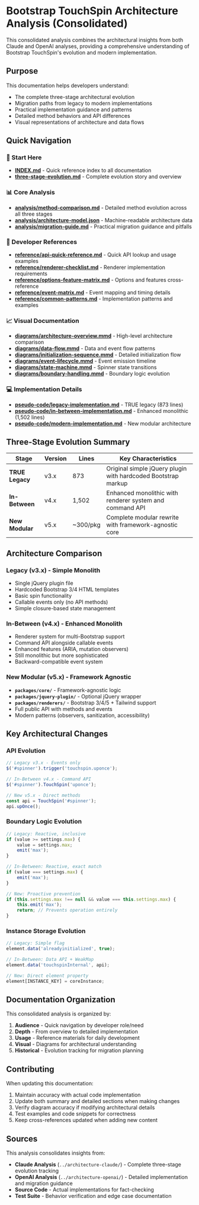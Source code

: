 # Bootstrap TouchSpin Architecture Analysis (Consolidated)

This consolidated analysis combines the architectural insights from both Claude and OpenAI analyses, providing a comprehensive understanding of Bootstrap TouchSpin's evolution and modern implementation.

## Purpose

This documentation helps developers understand:
- The complete three-stage architectural evolution 
- Migration paths from legacy to modern implementations
- Practical implementation guidance and patterns
- Detailed method behaviors and API differences
- Visual representations of architecture and data flows

## Quick Navigation

### 🎯 Start Here
- **[INDEX.md](INDEX.md)** - Quick reference index to all documentation
- **[three-stage-evolution.md](three-stage-evolution.md)** - Complete evolution story and overview

### 📊 Core Analysis
- **[analysis/method-comparison.md](analysis/method-comparison.md)** - Detailed method evolution across all three stages
- **[analysis/architecture-model.json](analysis/architecture-model.json)** - Machine-readable architecture data
- **[analysis/migration-guide.md](analysis/migration-guide.md)** - Practical migration guidance and pitfalls

### 🔧 Developer References
- **[reference/api-quick-reference.md](reference/api-quick-reference.md)** - Quick API lookup and usage examples
- **[reference/renderer-checklist.md](reference/renderer-checklist.md)** - Renderer implementation requirements
- **[reference/options-feature-matrix.md](reference/options-feature-matrix.md)** - Options and features cross-reference
- **[reference/event-matrix.md](reference/event-matrix.md)** - Event mapping and timing details
- **[reference/common-patterns.md](reference/common-patterns.md)** - Implementation patterns and examples

### 📈 Visual Documentation
- **[diagrams/architecture-overview.mmd](diagrams/architecture-overview.mmd)** - High-level architecture comparison
- **[diagrams/data-flow.mmd](diagrams/data-flow.mmd)** - Data and event flow patterns
- **[diagrams/initialization-sequence.mmd](diagrams/initialization-sequence.mmd)** - Detailed initialization flow
- **[diagrams/event-lifecycle.mmd](diagrams/event-lifecycle.mmd)** - Event emission timeline
- **[diagrams/state-machine.mmd](diagrams/state-machine.mmd)** - Spinner state transitions
- **[diagrams/boundary-handling.mmd](diagrams/boundary-handling.mmd)** - Boundary logic evolution

### 💻 Implementation Details
- **[pseudo-code/legacy-implementation.md](pseudo-code/legacy-implementation.md)** - TRUE legacy (873 lines)
- **[pseudo-code/in-between-implementation.md](pseudo-code/in-between-implementation.md)** - Enhanced monolithic (1,502 lines)
- **[pseudo-code/modern-implementation.md](pseudo-code/modern-implementation.md)** - New modular architecture

## Three-Stage Evolution Summary

| Stage | Version | Lines | Key Characteristics |
|-------|---------|-------|-------------------|
| **TRUE Legacy** | v3.x | 873 | Original simple jQuery plugin with hardcoded Bootstrap markup |
| **In-Between** | v4.x | 1,502 | Enhanced monolithic with renderer system and command API |
| **New Modular** | v5.x | ~300/pkg | Complete modular rewrite with framework-agnostic core |

## Architecture Comparison

### Legacy (v3.x) - Simple Monolith
- Single jQuery plugin file
- Hardcoded Bootstrap 3/4 HTML templates
- Basic spin functionality
- Callable events only (no API methods)
- Simple closure-based state management

### In-Between (v4.x) - Enhanced Monolith  
- Renderer system for multi-Bootstrap support
- Command API alongside callable events
- Enhanced features (ARIA, mutation observers)
- Still monolithic but more sophisticated
- Backward-compatible event system

### New Modular (v5.x) - Framework Agnostic
- **`packages/core/`** - Framework-agnostic logic
- **`packages/jquery-plugin/`** - Optional jQuery wrapper
- **`packages/renderers/`** - Bootstrap 3/4/5 + Tailwind support
- Full public API with methods and events
- Modern patterns (observers, sanitization, accessibility)

## Key Architectural Changes

### API Evolution
```javascript
// Legacy v3.x - Events only
$('#spinner').trigger('touchspin.uponce');

// In-Between v4.x - Command API
$('#spinner').TouchSpin('uponce');

// New v5.x - Direct methods
const api = TouchSpin('#spinner');
api.upOnce();
```

### Boundary Logic Evolution
```javascript
// Legacy: Reactive, inclusive
if (value >= settings.max) {
    value = settings.max;
    emit('max');
}

// In-Between: Reactive, exact match  
if (value === settings.max) {
    emit('max');
}

// New: Proactive prevention
if (this.settings.max !== null && value === this.settings.max) {
    this.emit('max');
    return; // Prevents operation entirely
}
```

### Instance Storage Evolution
```javascript
// Legacy: Simple flag
element.data('alreadyinitialized', true);

// In-Between: Data API + WeakMap
element.data('touchspinInternal', api);

// New: Direct element property
element[INSTANCE_KEY] = coreInstance;
```

## Documentation Organization

This consolidated analysis is organized by:

1. **Audience** - Quick navigation by developer role/need
2. **Depth** - From overview to detailed implementation
3. **Usage** - Reference materials for daily development  
4. **Visual** - Diagrams for architectural understanding
5. **Historical** - Evolution tracking for migration planning

## Contributing

When updating this documentation:
1. Maintain accuracy with actual code implementation
2. Update both summary and detailed sections when making changes
3. Verify diagram accuracy if modifying architectural details
4. Test examples and code snippets for correctness
5. Keep cross-references updated when adding new content

## Sources

This analysis consolidates insights from:
- **Claude Analysis** (`../architecture-claude/`) - Complete three-stage evolution tracking
- **OpenAI Analysis** (`../architecture-openai/`) - Detailed implementation and migration guidance  
- **Source Code** - Actual implementations for fact-checking
- **Test Suite** - Behavior verification and edge case documentation